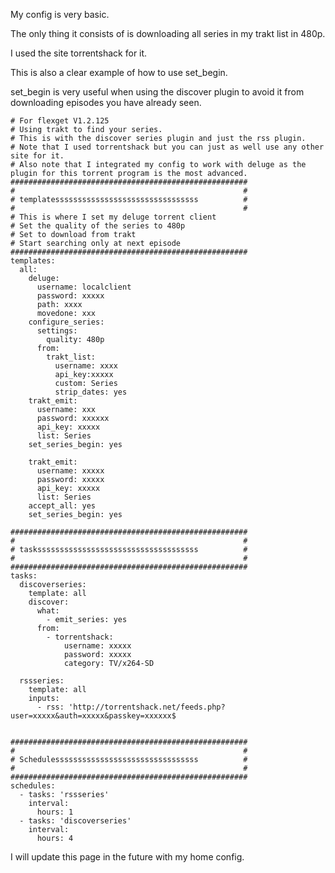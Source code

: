 My config is very basic.

The only thing it consists of is downloading all series in my trakt list in 480p.

I used the site torrentshack for it.


This is also a clear example of how to use set_begin.

set_begin is very useful when using the discover plugin to avoid it from downloading episodes you have already seen.



    # For flexget V1.2.125
    # Using trakt to find your series.
    # This is with the discover series plugin and just the rss plugin.
    # Note that I used torrentshack but you can just as well use any other site for it.
    # Also note that I integrated my config to work with deluge as the plugin for this torrent program is the most advanced.
    #####################################################
    #                                                   #
    # templatessssssssssssssssssssssssssssssss          #
    #                                                   #
    # This is where I set my deluge torrent client
    # Set the quality of the series to 480p
    # Set to download from trakt
    # Start searching only at next episode
    #####################################################
    templates:
      all:
        deluge:
          username: localclient
          password: xxxxx
          path: xxxx
          movedone: xxx
        configure_series:
          settings:
            quality: 480p
          from:
            trakt_list:
              username: xxxx
              api_key:xxxxx
              custom: Series
              strip_dates: yes
        trakt_emit:
          username: xxx
          password: xxxxxx
          api_key: xxxxx
          list: Series
        set_series_begin: yes
    
        trakt_emit:
          username: xxxxx
          password: xxxxx
          api_key: xxxxx
          list: Series
        accept_all: yes
        set_series_begin: yes
    
    #####################################################
    #                                                   #
    # taskssssssssssssssssssssssssssssssssssss          #
    #                                                   #
    #####################################################
    tasks:
      discoverseries:
        template: all
        discover:
          what:
            - emit_series: yes
          from:
            - torrentshack:
                username: xxxxx
                password: xxxxx
                category: TV/x264-SD
    
      rssseries:
        template: all
        inputs:
          - rss: 'http://torrentshack.net/feeds.php?user=xxxxx&auth=xxxxx&passkey=xxxxxx$
    
    
    #####################################################
    #                                                   #
    # Schedulessssssssssssssssssssssssssssssss          #
    #                                                   #
    #####################################################
    schedules:
      - tasks: 'rssseries'
        interval:
          hours: 1
      - tasks: 'discoverseries'
        interval:
          hours: 4


I will update this page in the future with my home config.
